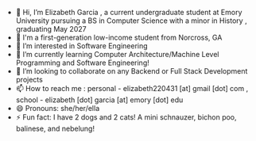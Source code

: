 - 👋 Hi, I’m Elizabeth Garcia , a current undergraduate student at Emory University pursuing a BS in Computer Science with a minor in History , graduating May 2027
- 🌟 I'm a first-generation low-income student from Norcross, GA
- 👀 I’m interested in Software Engineering 
- 🌱 I’m currently learning Computer Architecture/Machine Level Programming and Software Engineering!
- 💞️ I’m looking to collaborate on any Backend or Full Stack Development projects
- 📫 How to reach me : personal - elizabeth220431 [at] gmail [dot] com , school - elizabeth [dot] garcia [at] emory [dot] edu
- 😄 Pronouns: she/her/ella
- ⚡ Fun fact: I have 2 dogs and 2 cats! A mini schnauzer, bichon poo, balinese, and nebelung!

<!---
elizabeth1028/elizabeth1028 is a ✨ special ✨ repository because its `README.md` (this file) appears on your GitHub profile.
You can click the Preview link to take a look at your changes.
--->
